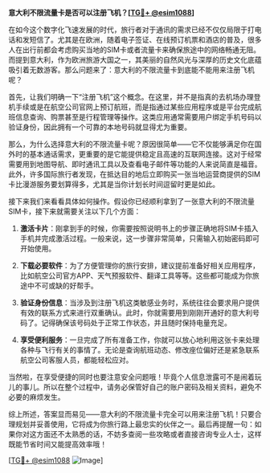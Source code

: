**意大利不限流量卡是否可以注册飞机？[[TG💪+ @esim1088](https://t.me/s/esim1088)]**

在如今这个数字化飞速发展的时代，旅行者对于通讯的需求已经不仅仅局限于打电话和发短信了。尤其是在欧洲，随着电子签证、在线预订机票和酒店的普及，很多人在出行前都会考虑购买当地的SIM卡或者流量卡来确保旅途中的网络畅通无阻。而提到意大利，作为欧洲旅游大国之一，其美丽的自然风光与深厚的历史文化底蕴吸引着无数游客。那么问题来了：意大利的不限流量卡到底能不能用来注册飞机呢？

首先，让我们明确一下“注册飞机”这个概念。在这里，并不是指真的去机场办理登机手续或是在航空公司官网上预订航班，而是指通过某些应用程序或是平台完成航班信息查询、购票甚至是行程管理等操作。这类应用通常需要用户绑定手机号码以验证身份，因此拥有一个可靠的本地号码就显得尤为重要。

那么，为什么选择意大利的不限流量卡呢？原因很简单——它不仅能够满足你在国外时的基本通话需求，更重要的是它能提供稳定且高速的互联网连接。这对于经常需要用到地图导航、即时通讯工具以及查看电子邮件等功能的人来说简直是福音。此外，许多国际旅行者发现，在抵达目的地后立即购买一张当地运营商提供的SIM卡比漫游服务要划算得多，尤其是当你计划长时间逗留时更是如此。

接下来我们来看看具体如何操作。假设你已经顺利拿到了一张意大利的不限流量SIM卡，接下来就需要关注以下几个方面：

1. **激活卡片**：刚拿到手的时候，你需要按照说明书上的步骤正确地将SIM卡插入手机并完成激活过程。一般来说，这一步骤非常简单，只需输入初始密码即可开始使用。
   
2. **下载必要软件**：为了方便管理你的旅行安排，建议提前准备好相关应用程序，比如航空公司官方APP、天气预报软件、翻译工具等等。这些都可能成为你旅途中不可或缺的好帮手。

3. **验证身份信息**：当涉及到注册飞机这类敏感业务时，系统往往会要求用户提供有效的联系方式来进行双重确认。此时，你就需要用到刚刚开通好的意大利号码了。记得确保该号码处于正常工作状态，并且随时保持电量充足。

4. **享受便利服务**：一旦完成了所有准备工作，你就可以放心地利用这张卡来处理各种与飞行有关的事情了。无论是查询航班动态、修改座位偏好还是紧急联系航空公司客服人员，都能轻松应对。

当然啦，在享受便捷的同时也要注意安全问题哦！毕竟个人信息泄露可不是闹着玩儿的事儿。所以在整个过程中，请务必保管好自己的账户密码及相关资料，避免不必要的麻烦发生。

综上所述，答案显而易见——意大利的不限流量卡完全可以用来注册飞机！只要合理规划并妥善使用，它将成为你旅行路上最忠实的伙伴之一。最后再提醒一句：如果你对这方面还不太熟悉的话，不妨多查阅一些攻略或者直接咨询专业人士，这样既能节省时间又能提高效率哦！

[[TG💪+ @esim1088](https://t.me/s/esim1088) ![Image](https://i.postimg.cc/4NQfJmqS/Snipaste-2025-05-13-00-14-12.png)]